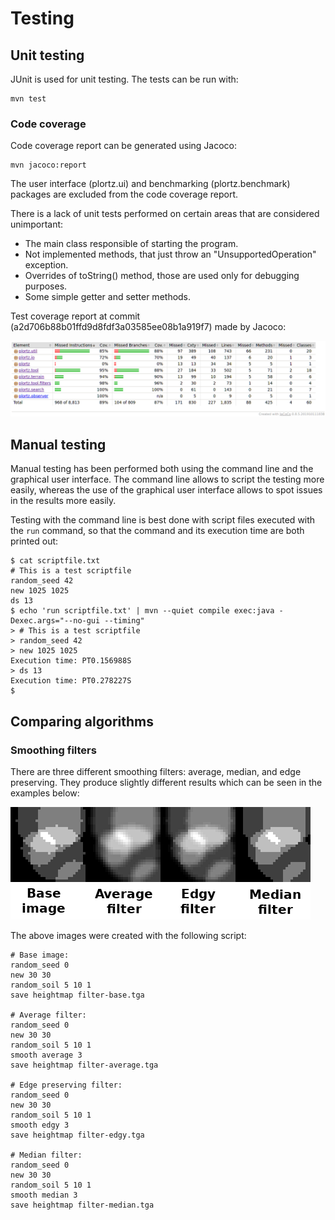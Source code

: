# Testing

## Unit testing
JUnit is used for unit testing. The tests can be run with:
```
mvn test
```

### Code coverage
Code coverage report can be generated using Jacoco:
```
mvn jacoco:report
```
The user interface (plortz.ui) and benchmarking (plortz.benchmark) packages are excluded from the code coverage report.

There is a lack of unit tests performed on certain areas that are considered unimportant:
* The main class responsible of starting the program.
* Not implemented methods, that just throw an "UnsupportedOperation" exception.
* Overrides of toString() method, those are used only for debugging purposes.
* Some simple getter and setter methods.

Test coverage report at commit (a2d706b88b01ffd9d8fdf3a03585ee08b1a919f7) made by Jacoco:

![Test coverage at commit a2d706b88b01ffd9d8fdf3a03585ee08b1a919f7](test-coverage.png)


## Manual testing
Manual testing has been performed both using the command line and the graphical user interface. The command line allows to script the testing more easily, whereas the use of the graphical user interface allows to spot issues in the results more easily.

Testing with the command line is best done with script files executed with the ```run``` command, so that the command and its execution time are both printed out:
```
$ cat scriptfile.txt 
# This is a test scriptfile
random_seed 42
new 1025 1025
ds 13
$ echo 'run scriptfile.txt' | mvn --quiet compile exec:java -Dexec.args="--no-gui --timing"
> # This is a test scriptfile
> random_seed 42
> new 1025 1025
Execution time: PT0.156988S
> ds 13
Execution time: PT0.278227S
$ 
```


## Comparing algorithms

### Smoothing filters
There are three different smoothing filters: average, median, and edge preserving. They produce slightly different results which can be seen in the examples below:

![Filters](filters.png)

The above images were created with the following script:
```
# Base image:
random_seed 0
new 30 30
random_soil 5 10 1
save heightmap filter-base.tga

# Average filter:
random_seed 0
new 30 30
random_soil 5 10 1
smooth average 3
save heightmap filter-average.tga

# Edge preserving filter:
random_seed 0
new 30 30
random_soil 5 10 1
smooth edgy 3
save heightmap filter-edgy.tga

# Median filter:
random_seed 0
new 30 30
random_soil 5 10 1
smooth median 3
save heightmap filter-median.tga
```
